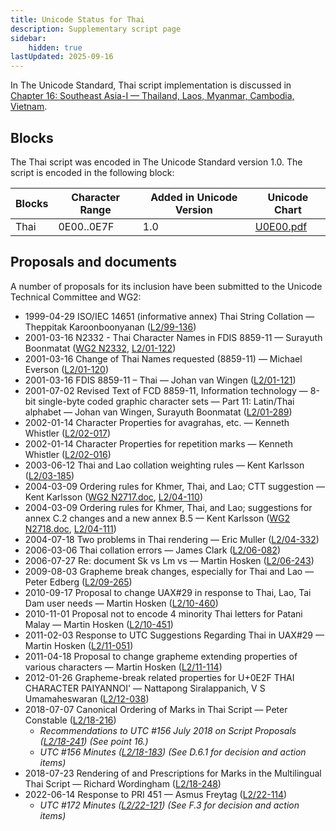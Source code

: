```yaml
---
title: Unicode Status for Thai
description: Supplementary script page
sidebar:
    hidden: true
lastUpdated: 2025-09-16
---
```


In The Unicode Standard, Thai script implementation is discussed in [Chapter 16: Southeast Asia-I — Thailand, Laos, Myanmar, Cambodia, Vietnam](https://www.unicode.org/versions/latest/core-spec/chapter-16/#G46485).

## Blocks

The Thai script was encoded in The Unicode Standard version 1.0. The script is encoded in the following block:

| Blocks | Character Range | Added in Unicode Version | Unicode Chart |
| ------ | --------------- | ------------------------ | ------------- |
| Thai | 0E00..0E7F | 1.0 | [U0E00.pdf](http://www.unicode.org/charts/PDF/U0E00.pdf) |

## Proposals and documents

A number of proposals for its inclusion have been submitted to the Unicode Technical Committee and WG2:
- 1999-04-29 ISO/IEC 14651 (informative annex) Thai String Collation — Theppitak Karoonboonyanan ([L2/99-136](http://www.unicode.org/L2/L1999/n668.pdf))
- 2001-03-16 N2332 - Thai Character Names in FDIS 8859-11 — Surayuth Boonmatat ([WG2 N2332](https://www.unicode.org/wg2/docs/n2332.pdf), [L2/01-122](http://www.unicode.org/cgi-bin/GetMatchingDocs.pl?L2/01-122))
- 2001-03-16 Change of Thai Names requested (8859-11) — Michael Everson ([L2/01-120](http://www.unicode.org/cgi-bin/GetMatchingDocs.pl?L2/01-120))
- 2001-03-16 FDIS 8859-11 – Thai  — Johan van Wingen ([L2/01-121](http://www.unicode.org/cgi-bin/GetMatchingDocs.pl?L2/01-121))
- 2001-07-02 Revised Text of FCD 8859-11, Information technology — 8-bit single-byte coded graphic character sets — Part 11: Latin/Thai alphabet — Johan van Wingen, Surayuth Boonmatat ([L2/01-289](http://www.unicode.org/cgi-bin/GetMatchingDocs.pl?L2/01-289))
- 2002-01-14 Character Properties for avagrahas, etc. — Kenneth Whistler ([L2/02-017](http://www.unicode.org/cgi-bin/GetMatchingDocs.pl?L2/02-017))
- 2002-01-14 Character Properties for repetition marks — Kenneth Whistler ([L2/02-016](http://www.unicode.org/cgi-bin/GetMatchingDocs.pl?L2/02-016))
- 2003-06-12 Thai and Lao collation weighting rules — Kent Karlsson ([L2/03-185](http://www.unicode.org/cgi-bin/GetMatchingDocs.pl?L2/03-185))
- 2004-03-09 Ordering rules for Khmer, Thai, and Lao; CTT suggestion — Kent Karlsson ([WG2 N2717.doc](https://www.unicode.org/wg2/docs/n2717.doc), [L2/04-110](http://www.unicode.org/cgi-bin/GetMatchingDocs.pl?L2/04-110))
- 2004-03-09 Ordering rules for Khmer, Thai, and Lao; suggestions for annex C.2 changes and a new annex B.5 — Kent Karlsson ([WG2 N2718.doc](https://www.unicode.org/wg2/docs/n2718.doc), [L2/04-111](http://www.unicode.org/cgi-bin/GetMatchingDocs.pl?L2/04-111))
- 2004-07-18 Two problems in Thai rendering — Eric Muller ([L2/04-332](http://www.unicode.org/cgi-bin/GetMatchingDocs.pl?L2/04-332))
- 2006-03-06 Thai collation errors — James Clark ([L2/06-082](http://www.unicode.org/cgi-bin/GetMatchingDocs.pl?L2/06-082))
- 2006-07-27 Re: document Sk vs Lm vs — Martin Hosken ([L2/06-243](http://www.unicode.org/cgi-bin/GetMatchingDocs.pl?L2/06-243))
- 2009-08-03 Grapheme break changes, especially for Thai and Lao — Peter Edberg ([L2/09-265](http://www.unicode.org/cgi-bin/GetMatchingDocs.pl?L2/09-265))
- 2010-09-17 Proposal to change UAX#29 in response to Thai, Lao, Tai Dam user needs — Martin Hosken ([L2/10-460](http://www.unicode.org/cgi-bin/GetMatchingDocs.pl?L2/10-460))
- 2010-11-01 Proposal not to encode 4 minority Thai letters for Patani Malay — Martin Hosken ([L2/10-451](http://www.unicode.org/cgi-bin/GetMatchingDocs.pl?L2/10-451))
- 2011-02-03 Response to UTC Suggestions Regarding Thai in UAX#29 — Martin Hosken ([L2/11-051](http://www.unicode.org/cgi-bin/GetMatchingDocs.pl?L2/11-051))
- 2011-04-18 Proposal to change grapheme extending properties of various characters — Martin Hosken ([L2/11-114](http://www.unicode.org/cgi-bin/GetMatchingDocs.pl?L2/11-114))
- 2012-01-26 Grapheme-break related properties for U+0E2F THAI CHARACTER PAIYANNOI' — Nattapong Siralappanich, V S Umamaheswaran ([L2/12-038](http://www.unicode.org/cgi-bin/GetMatchingDocs.pl?L2/12-038))
- 2018-07-07 Canonical Ordering of Marks in Thai Script — Peter Constable ([L2/18-216](http://www.unicode.org/cgi-bin/GetMatchingDocs.pl?L2/18-216))
  - _Recommendations to UTC #156 July 2018 on Script Proposals ([L2/18-241](http://www.unicode.org/L2/L2018/18241-script-ad-hoc.pdf)) (See point 16.)_
  - _UTC #156 Minutes ([L2/18-183](http://www.unicode.org/L2/L2018/18183.htm)) (See D.6.1 for decision and action items)_
- 2018-07-23 Rendering of and Prescriptions for Marks in the Multilingual Thai Script — Richard Wordingham ([L2/18-248](http://www.unicode.org/cgi-bin/GetMatchingDocs.pl?L2/18-248))
- 2022-06-14 Response to PRI 451 — Asmus Freytag ([L2/22-114](http://www.unicode.org/cgi-bin/GetMatchingDocs.pl?L2/22-114))
  - _UTC #172 Minutes ([L2/22-121](https://www.unicode.org/L2/L2022/22121.htm)) (See F.3 for decision and action items)_
